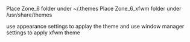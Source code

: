  Place Zone_6 folder under ~/.themes
 Place Zone_6_xfwm folder under /usr/share/themes

 use appearance settings to applay the theme and use window manager settings to apply xfwm theme
